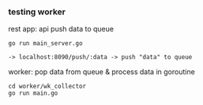### testing worker

rest app: api push data to queue

```
go run main_server.go

-> localhost:8090/push/:data -> push "data" to queue
```

worker: pop data from queue & process data in goroutine

```
cd worker/wk_collector
go run main.go
```
